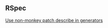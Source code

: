 ## RSpec

[Use non-monkey patch describe in generators](https://github.com/rspec/rspec-rails/commit/ca0d249858903949052e06884e8e7f9d596cdc79)
